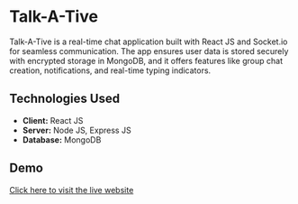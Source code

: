 # Talk-A-Tive

Talk-A-Tive is a real-time chat application built with React JS and Socket.io for seamless communication. The app ensures user data is stored securely with encrypted storage in MongoDB, and it offers features like group chat creation, notifications, and real-time typing indicators.

## Technologies Used

- **Client:** React JS
- **Server:** Node JS, Express JS
- **Database:** MongoDB

## Demo

[Click here to visit the live website](https://talk-a-tive-rpxh.onrender.com/)

<!-- ## Features

- **User Authentication:** Secure login and signup functionality for users.
  
  ![Authentication Screenshot](<your-authentication-screenshot-link>)

- **Real-Time Messaging:** One-to-one chat with real-time typing indicators to enhance the chat experience.
  
  ![Real-Time Messaging Screenshot](<your-real-time-chat-screenshot-link>)

- **Group Chats:** Create group chats, add or remove users, and chat within groups.
  
  ![Group Chats Screenshot](<your-group-chats-screenshot-link>)

- **User Search:** Quickly find other users within the app.
  
  ![User Search Screenshot](<your-user-search-screenshot-link>)

- **Notifications:** Stay updated with notifications for new messages and group activities.
  
  ![Notifications Screenshot](<your-notifications-screenshot-link>)

- **Profile Viewing:** View other users' profiles within the app.
  
  ![Profile Viewing Screenshot](<your-profile-view-screenshot-link>) -->
